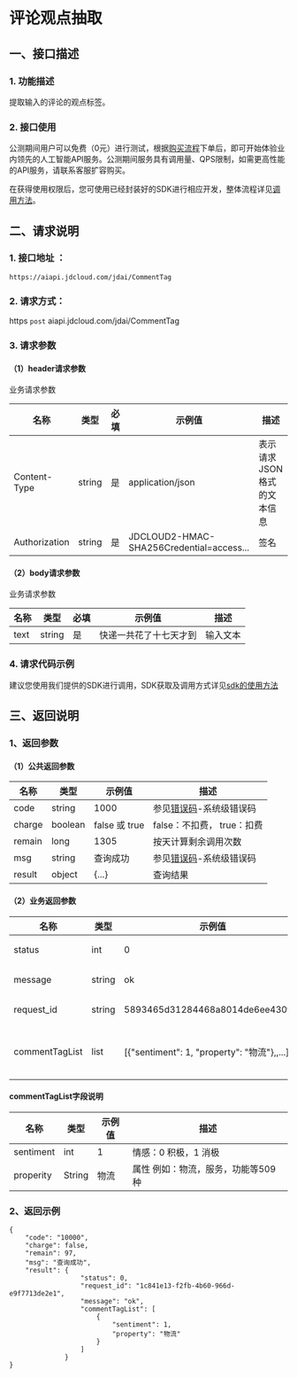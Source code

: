 # 评论观点抽取

## 一、接口描述 
### 1. 功能描述  
提取输入的评论的观点标签。


### 2. 接口使用
公测期间用户可以免费（0元）进行测试，根据[购买流程](../Pricing/Purchase-Process.md)下单后，即可开始体验业内领先的人工智能API服务。公测期间服务具有调用量、QPS限制，如需更高性能的API服务，请联系客服扩容购买。

在获得使用权限后，您可使用已经封装好的SDK进行相应开发，整体流程详见[调用方法](../Operation-Guide/call-methods.md)。


## 二、请求说明

### 1. 接口地址 ：

```
https://aiapi.jdcloud.com/jdai/CommentTag
```

### 2. 请求方式：

https `post` aiapi.jdcloud.com/jdai/CommentTag


### 3. 请求参数

#### （1）header请求参数
业务请求参数

名称 | 类型 | 必填 | 示例值 | 描述
------|-----|-----|-----|-----
Content-Type | string | 是 | application/json | 表示请求JSON格式的文本信息
Authorization | string | 是 | JDCLOUD2-HMAC-SHA256Credential=access... | 签名

#### （2）body请求参数
业务请求参数

名称 | 类型 | 必填 | 示例值 | 描述
-----|-----|-----|-----|-----
text | string | 是 | 快递一共花了十七天才到 | 输入文本


### 4. 请求代码示例
建议您使用我们提供的SDK进行调用，SDK获取及调用方式详见[sdk的使用方法](../Operation-Guide/Use-Sdk.md)


## 三、返回说明
### 1、返回参数
#### （1）公共返回参数

名称 | 类型 | 示例值 | 描述
------|-----|-----|-----
code | string | 1000 | 参见[错误码](Error-Code.md)-系统级错误码
charge | boolean | false 或 true | false：不扣费， true：扣费
remain | long | 1305 | 按天计算剩余调用次数
msg | string | 查询成功 | 参见[错误码](Error-Code.md)-系统级错误码
result | object | {...} | 查询结果


#### （2）业务返回参数

名称 | 类型 | 示例值 | 描述
------|-----|-----|-----
status | int | 0 | 参见[错误码](Error-Code.md)-业务级错误码
message | string | ok | 参见[错误码](Error-Code.md)-业务级错误码
request_id | string | 5893465d31284468a8014de6ee430f8e | 便于双方定位问题
commentTagList | list |  [{"sentiment": 1, "property": "物流"},,...]  | 观点信息，详情下面commentTagList字段说明


#### commentTagList字段说明

名称 | 类型 | 示例值 | 描述
------|-----|-----|-----
sentiment | int | 1 | 情感：0 积极，1 消极
properity | String | 物流 | 属性 例如：物流，服务，功能等509种



### 2、返回示例


```
{
    "code": "10000",
    "charge": false,
    "remain": 97,
    "msg": "查询成功",
    "result": {
                  "status": 0,
                  "request_id": "1c841e13-f2fb-4b60-966d-e9f7713de2e1",
                  "message": "ok",
                  "commentTagList": [
                      {
                          "sentiment": 1,
                          "property": "物流"
                      }
                  ]
              }
}
```

